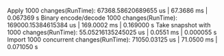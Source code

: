 Apply 1000 changes(RunTime): 67368.58620689655 us | 67.3686 ms | 0.067369 s
Binary encode/decode 1000 changes(RunTime): 169000.15384615384 us | 169.0002 ms | 0.169000 s
Take snapshot with 1000 changes(RunTime): 55.05216135245025 us | 0.0551 ms | 0.000055 s
Import 1000 concurrent changes(RunTime): 71050.03125 us | 71.0500 ms | 0.071050 s
